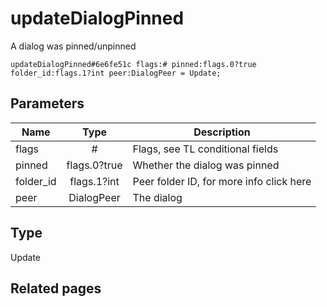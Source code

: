 # updateDialogPinned
A dialog was pinned/unpinned

```
updateDialogPinned#6e6fe51c flags:# pinned:flags.0?true folder_id:flags.1?int peer:DialogPeer = Update;
```

## Parameters
| Name | Type | Description |
| ---- | :----: | ----------- |
| flags | # | Flags, see TL conditional fields |
| pinned | flags.0?true | Whether the dialog was pinned |
| folder_id | flags.1?int | Peer folder ID, for more info click here |
| peer | DialogPeer | The dialog |


## Type
Update

## Related pages
